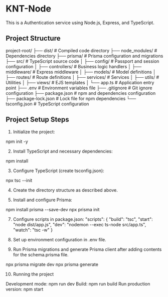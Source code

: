 # KNT-Node

This is a Authentication service using Node.js, Express, and TypeScript.

## Project Structure

project-root/
├── dist/                 # Compiled code directory
├── node_modules/         # Dependencies directory
├── prisma/               # Prisma configuration and migrations
├── src/                  # TypeScript source code
│   ├── config/           # Passport and session configuration
│   ├── controllers/      # Business logic handlers
│   ├── middleware/       # Express middleware
│   ├── models/           # Model definitions
│   ├── routes/           # Route definitions
│   ├── services/         # Services
│   ├── utils/            # Utilities
│   ├── views/            # EJS templates
│   └── app.ts            # Application entry point
├── .env                  # Environment variables file
├── .gitignore            # Git ignore configuration
├── package.json          # npm and dependencies configuration
├── package-lock.json     # Lock file for npm dependencies
└── tsconfig.json         # TypeScript configuration

## Project Setup Steps

1. Initialize the project:

npm init -y

2. Install TypeScript and necessary dependencies:

npm install

3. Configure TypeScript (create tsconfig.json):

npx tsc --init

4. Create the directory structure as described above.

5. Install and configure Prisma:

npm install prisma --save-dev
npx prisma init

7. Configure scripts in package.json:
"scripts": {
    "build": "tsc",
    "start": "node dist/app.js",
    "dev": "nodemon --exec ts-node src/app.ts",
    "watch": "tsc -w"
}

8. Set up environment configuration in .env file.
9. Run Prisma migrations and generate Prisma client after adding contents for the schema.prisma file.

npx prisma migrate dev
npx prisma generate

10. Running the project 

Development mode: npm run dev
Build: npm run build
Run production version: npm start